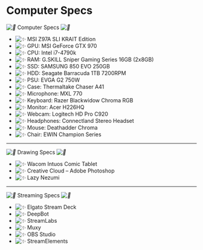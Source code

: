 # Computer Specs

*![💜](https://s.w.org/images/core/emoji/2.2.1/svg/1f49c.svg)* Computer Specs *![💜](https://s.w.org/images/core/emoji/2.2.1/svg/1f49c.svg)*

* *![✨](https://s.w.org/images/core/emoji/2.2.1/svg/2728.svg)* MSI Z97A SLI KRAIT Edition
* *![✨](https://s.w.org/images/core/emoji/2.2.1/svg/2728.svg)* GPU: MSI GeForce GTX 970
* *![✨](https://s.w.org/images/core/emoji/2.2.1/svg/2728.svg)* CPU: Intel i7-4790k
* *![✨](https://s.w.org/images/core/emoji/2.2.1/svg/2728.svg)* RAM: G.SKILL Sniper Gaming Series 16GB (2x8GB)
* *![✨](https://s.w.org/images/core/emoji/2.2.1/svg/2728.svg)* SSD: SAMSUNG 850 EVO 250GB
* *![✨](https://s.w.org/images/core/emoji/2.2.1/svg/2728.svg)* HDD: Seagate Barracuda 1TB 7200RPM
* *![✨](https://s.w.org/images/core/emoji/2.2.1/svg/2728.svg)* PSU: EVGA G2 750W
* *![✨](https://s.w.org/images/core/emoji/2.2.1/svg/2728.svg)* Case: Thermaltake Chaser A41
* *![✨](https://s.w.org/images/core/emoji/2.2.1/svg/2728.svg)* Microphone: MXL 770
* *![✨](https://s.w.org/images/core/emoji/2.2.1/svg/2728.svg)* Keyboard: Razer Blackwidow Chroma RGB
* *![✨](https://s.w.org/images/core/emoji/2.2.1/svg/2728.svg)* Monitor: Acer H226HQ
* *![✨](https://s.w.org/images/core/emoji/2.2.1/svg/2728.svg)* Webcam: Logitech HD Pro C920
* *![✨](https://s.w.org/images/core/emoji/2.2.1/svg/2728.svg)* Headphones: Connectland Stereo Headset
* *![✨](https://s.w.org/images/core/emoji/2.2.1/svg/2728.svg)* Mouse: Deathadder Chroma
* *![✨](https://s.w.org/images/core/emoji/2.2.1/svg/2728.svg)* Chair: EWIN Champion Series

---

*![💜](https://s.w.org/images/core/emoji/2.2.1/svg/1f49c.svg)* Drawing Specs *![💜](https://s.w.org/images/core/emoji/2.2.1/svg/1f49c.svg)*

* *![✨](https://s.w.org/images/core/emoji/2.2.1/svg/2728.svg)* Wacom Intuos Comic Tablet
* *![✨](https://s.w.org/images/core/emoji/2.2.1/svg/2728.svg)* Creative Cloud – Adobe Photoshop
* *![✨](https://s.w.org/images/core/emoji/2.2.1/svg/2728.svg)* Lazy Nezumi

---

*![💜](https://s.w.org/images/core/emoji/2.2.1/svg/1f49c.svg)* Streaming Specs *![💜](https://s.w.org/images/core/emoji/2.2.1/svg/1f49c.svg)*

* *![✨](https://s.w.org/images/core/emoji/2.2.1/svg/2728.svg)* Elgato Stream Deck
* *![✨](https://s.w.org/images/core/emoji/2.2.1/svg/2728.svg)* DeepBot
* *![✨](https://s.w.org/images/core/emoji/2.2.1/svg/2728.svg)* StreamLabs
* *![✨](https://s.w.org/images/core/emoji/2.2.1/svg/2728.svg)* Muxy
* *![✨](https://s.w.org/images/core/emoji/2.2.1/svg/2728.svg)* OBS Studio
* *![✨](https://s.w.org/images/core/emoji/2.2.1/svg/2728.svg)* StreamElements

